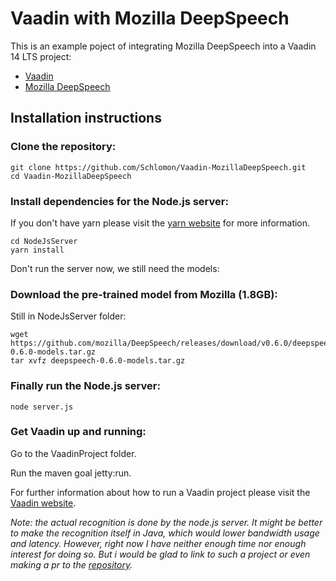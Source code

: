 # Vaadin with Mozilla DeepSpeech
This is an example poject of integrating Mozilla DeepSpeech into a Vaadin 14 LTS project:

* [Vaadin](https://vaadin.com/)
* [Mozilla DeepSpeech](https://github.com/mozilla/DeepSpeech)

## Installation instructions

### Clone the repository:
```
git clone https://github.com/Schlomon/Vaadin-MozillaDeepSpeech.git
cd Vaadin-MozillaDeepSpeech
```

### Install dependencies for the Node.js server:
If you don't have yarn please visit the [yarn website](https://yarnpkg.com/getting-started/install) for more information.
```
cd NodeJsServer
yarn install
```
Don't run the server now, we still need the models:

### Download the pre-trained model from Mozilla (1.8GB):
Still in NodeJsServer folder:
```
wget https://github.com/mozilla/DeepSpeech/releases/download/v0.6.0/deepspeech-0.6.0-models.tar.gz
tar xvfz deepspeech-0.6.0-models.tar.gz
```

### Finally run the Node.js server:
```
node server.js
```

### Get Vaadin up and running:
Go to the VaadinProject folder.

Run the maven goal jetty:run.

For further information about how to run a Vaadin project please visit the [Vaadin website](https://vaadin.com/start/).



*Note: the actual recognition is done by the node.js server. It might be better to make the recognition itself in Java, which would lower bandwidth usage and latency. However, right now I have neither enough time nor enough interest for doing so. But i would be glad to link to such a project or even making a pr to the [repository](https://github.com/Schlomon/Vaadin-MozillaDeepSpeech).*
